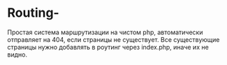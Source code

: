# Routing-

Простая система маршрутизации на чистом php, автоматически отправляет на 404, если страницы не существует.
Все существующие страницы нужно добавлять в роутинг через index.php, иначе их не видно. 
